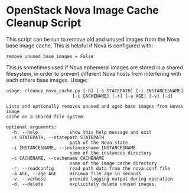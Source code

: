 # OpenStack Nova Image Cache Cleanup Script

This script can be run to remove old and unused images from the Nova base image 
cache. This is helpful if Nova is configured with:

    remove_unused_base_images = False

This is sometimes used if Nova ephemeral images are stored in a shared
filesystem, in order to prevent different Nova hosts from interfering with
each others base images. Usage:

    usage: cleanup_nova_cache.py [-h] [-s STATEPATH] [-i INSTANCESNAME]
                             [-c CACHENAME] [-r] [-a AGE] [-v] [-d]

    Lists and optionally removes unused and aged base images from Novas image
    cache on a shared file system.
    
    optional arguments:
      -h, --help            show this help message and exit
      -s STATEPATH, --statepath STATEPATH
                            path of the Nova state
      -i INSTANCESNAME, --instancesname INSTANCESNAME
                            name of the instances directory
      -c CACHENAME, --cachename CACHENAME
                            name of the image cache directory
      -r, --readconfig      read path data from the nova.conf file
      -a AGE, --age AGE     minimum file age in seconds
      -v, --verbose         provide logging output during operation
      -d, --delete          explicitely delete unused images.
